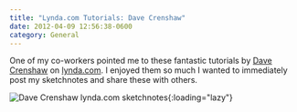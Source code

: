 ```yaml
---
title: "Lynda.com Tutorials: Dave Crenshaw"
date: 2012-04-09 12:56:38-0600
category: General
---
```


One of my co-workers pointed me to these fantastic tutorials by <a href="http://www.davecrenshaw.com/" target="_blank">Dave Crenshaw</a> on <a href="http://www.lynda.com/Business-Business-Skills-tutorials/Invaluable-Making-Yourself-Irreplaceable/88536-2.html" target="_blank">lynda.com</a>. I enjoyed them so much I wanted to immediately post my sketchnotes and share these with others.

![Dave Crenshaw lynda.com sketchnotes](https://media.bennorris.org/images/sketchnotable/uploads/2021/1812ff1474.png){:loading="lazy"}
